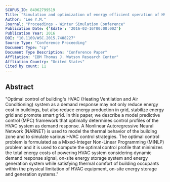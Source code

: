 ```yaml
---
SCOPUS_ID: 84962799519
Title: "Simulation and optimization of energy efficient operation of HVAC system as demand response with distributed energy resources"
Author: "Lee Y.M."
Journal: "Proceedings - Winter Simulation Conference"
Publication Date: {'$date': '2016-02-16T00:00:00Z'}
Publication Year: 2016
DOI: "10.1109/WSC.2015.7408227"
Source Type: "Conference Proceeding"
Document Type: "cp"
Document Type Description: "Conference Paper"
Affliation: "IBM Thomas J. Watson Research Center"
Affliation Country: "United States"
Cited by count: 11
---
```


## Abstract
"Optimal control of building's HVAC (Heating Ventilation and Air Conditioning) system as a demand response may not only reduce energy cost in buildings, but also reduce energy production in grid, stabilize energy grid and promote smart grid. In this paper, we describe a model predictive control (MPC) framework that optimally determines control profiles of the HVAC system as demand response. A Nonlinear Autoregressive Neural Network (NARNET) is used to model the thermal behavior of the building zone and to simulate various HVAC control strategies. The optimal control problem is formulated as a Mixed-Integer Non-Linear Programming (MINLP) problem and it is used to compute the optimal control profile that minimizes the total energy costs of powering HVAC system considering dynamic demand response signal, on-site energy storage system and energy generation system while satisfying thermal comfort of building occupants within the physical limitation of HVAC equipment, on-site energy storage and generation systems."
